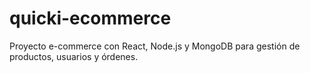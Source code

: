 # quicki-ecommerce
Proyecto e-commerce con React, Node.js y MongoDB para gestión de productos, usuarios y órdenes.
